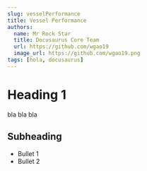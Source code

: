 ```yaml
---
slug: vesselPerformance
title: Vessel Performance
authors:
  name: Mr Rock Star
  title: Docusaurus Core Team
  url: https://github.com/wgao19
  image_url: https://github.com/wgao19.png
tags: [hola, docusaurus]
---
```


# Heading 1

bla bla bla


## Subheading

- Bullet 1
- Bullet 2